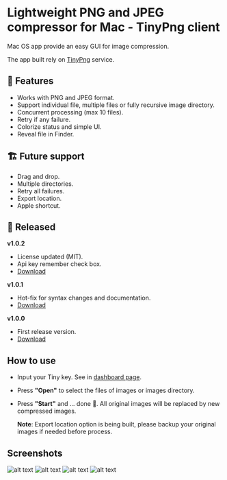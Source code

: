 # Lightweight PNG and JPEG compressor for Mac - TinyPng client

Mac OS app provide an easy GUI for image compression.

The app built rely on [TinyPng](https://tinypng.com) service.

## 🔑 Features

- Works with PNG and JPEG format.
- Support individual file, multiple files or fully recursive image directory.
- Concurrent processing (max 10 files).
- Retry if any failure.
- Colorize status and simple UI.
- Reveal file in Finder.

## 🏗 Future support

- Drag and drop.
- Multiple directories.
- Retry all failures.
- Export location.
- Apple shortcut.

## 🚀 Released

**v1.0.2**

- License updated (MIT).
- Api key remember check box.
- [Download](https://bitbucket.org/HocTran/tinycompressor/downloads/Tiny_v1.0.2.app.zip)

**v1.0.1**

- Hot-fix for syntax changes and documentation.
- [Download](https://bitbucket.org/HocTran/tinycompressor/downloads/Tiny_v1.0.1.app.zip)

**v1.0.0**

- First release version.
- [Download](https://bitbucket.org/HocTran/tinycompressor/downloads/Tiny_v1.0.0.app.zip)

## How to use

- Input your Tiny key. See in [dashboard page](https://tinypng.com/dashboard/api).
- Press **"Open"** to select the files of images or images directory.
- Press **"Start"** and ... done 🎉.
All original images will be replaced by new compressed images.

  **Note**: Export location option is being built, please backup your original images if needed before process.

## Screenshots

![alt text](https://i.ibb.co/K7www2X/Screen-Shot-2019-06-22-at-11-07-46-PM.png "Opening")
![alt text](https://i.ibb.co/8Mv1gpk/Screen-Shot-2019-06-22-at-11-09-00-PM.png "In progressing")
![alt text](https://i.ibb.co/7yj1ZnY/Screen-Shot-2019-06-22-at-11-10-58-PM.png "Finished")
![alt text](https://i.ibb.co/rxT1GwC/Screen-Shot-2019-06-22-at-4-10-03-PM.png "Retry")
